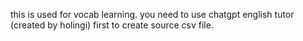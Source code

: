 this is used for vocab learning.
you need to use chatgpt english tutor (created by holingi) first to create source csv file.
